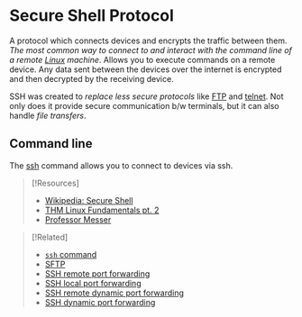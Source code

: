 
# Secure Shell Protocol
A protocol which connects devices and encrypts the traffic between them. *The most common way to connect to and interact with the command line of a remote [Linux](/computers/linux) machine*. Allows you to execute commands on a remote device. Any data sent between the devices over the internet is encrypted and then decrypted by the receiving device.

SSH was created to *replace less secure protocols* like [FTP](FTP.md) and [telnet](telnet.md). Not only does it provide secure communication b/w terminals, but it can also handle *file transfers*.
## Command line
The [ssh](CLI-tools/ssh-command.md) command allows you to connect to devices via ssh.

> [!Resources]
> - [Wikipedia: Secure Shell](https://en.wikipedia.org/wiki/Secure_Shell)
> - [THM Linux Fundamentals pt. 2](https://tryhackme.com/room/linuxfundamentalspart2)
> - [Professor Messer](https://www.youtube.com/watch?v=yuXK_Jyosus&list=PLG49S3nxzAnkL2ulFS3132mOVKuzzBxA8&index=101)

> [!Related]
> - [`ssh` command](../../CLI-tools/ssh-command.md)
> - [SFTP](FTP.md#SFTP)
> - [SSH remote port forwarding](../../OSCP/port-redirection-SSH-tunneling/SSH-tunneling/remote-port-forwarding.md)
> - [SSH local port forwarding](../../OSCP/port-redirection-SSH-tunneling/SSH-tunneling/local-port-forwarding.md)
> - [SSH remote dynamic port forwarding](../../OSCP/port-redirection-SSH-tunneling/SSH-tunneling/remote-dynamic-port-forwarding.md)
> - [SSH dynamic port forwarding](../../OSCP/port-redirection-SSH-tunneling/SSH-tunneling/dynamic-port-forwarding.md)








